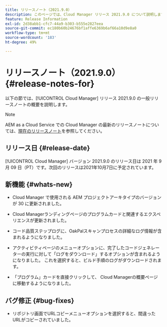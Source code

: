 ```yaml
---
title: リリースノート（2021.9.0）
description: このページでは、Cloud Manager リリース 2021.9.0 について説明します。
feature: Release Information
exl-id: 2d38abb1-cfc7-44a9-b303-b555e2827eea
source-git-commit: ec180b60b24676bf1affe6369b6af66a10d9e8a0
workflow-type: tm+mt
source-wordcount: '183'
ht-degree: 49%

---
```


# リリースノート（2021.9.0） {#release-notes-for}

以下の節では、[!UICONTROL Cloud Manager] リリース 2021.9.0 の一般リリースノートの概要を説明します。

>[!NOTE]
>AEM as a Cloud Service での Cloud Manager の最新のリリースノートについては、[現在のリリースノート](https://experienceleague.adobe.com/docs/experience-manager-cloud-service/onboarding/getting-access/release-notes-cloud-manager/release-notes-cm-current.html?lang=ja#getting-access)を参照してください。

## リリース日 {#release-date}

[!UICONTROL Cloud Manager] バージョン 2021.9.0 のリリース日は 2021 年 9 月 09 日（PT）です。次回のリリースは2021年10月7日に予定されています。

## 新機能 {#whats-new}

* Cloud Manager で使用される AEM プロジェクトアーキタイプのバージョンが 30 に更新されました。

* Cloud Managerランディングページのプログラムカードと関連するエクスペリエンスが更新されました。

* コード品質ステップログに、OakPalスキャンプロセスの詳細なログ情報が含まれるようになりました。

* アクティビティページのメニューオプションに、完了したコードジェネレーターの実行に対して「ログをダウンロード」するオプションが含まれるようになりました。 これを選択すると、ビルド手順のログがダウンロードされます。

* 「プログラム」カードを直接クリックして、 Cloud Managerの概要ページに移動するようになりました。

## バグ修正 {#bug-fixes}

* リポジトリ画面でURLコピーメニューオプションを選択すると、間違ったURLがコピーされていました。
